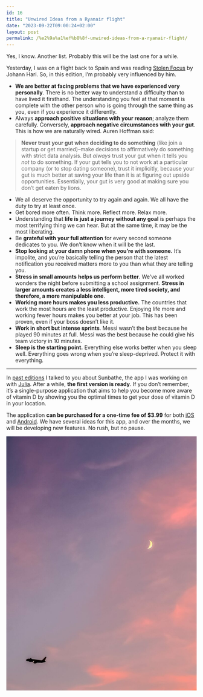 ```yaml
---
id: 16
title: "Unwired Ideas from a Ryanair flight"
date: "2023-09-22T09:00:24+02:00"
layout: post
permalink: /%e2%9a%a1%ef%b8%8f-unwired-ideas-from-a-ryanair-flight/
---
```


Yes, I know. Another list. Probably this will be the last one for a while.

Yesterday, I was on a flight back to Spain and was reading [Stolen Focus](https://amzn.to/3Prl80P) by Johann Hari. So, in this edition, I’m probably very influenced by him.

- **We are better at facing problems that we have experienced very personally**<span style="font-size: revert;">. There is no better way to understand a difficulty than to have lived it firsthand. The understanding you feel at that moment is complete with the other person who is going through the same thing as you, even if you experience it differently.</span>
- <span style="font-size: revert;">Always </span>**approach positive situations with your reason**<span style="font-size: revert;">; analyze them carefully. Conversely, </span>**approach negative circumstances with your gut**<span style="font-size: revert;">. This is how we are naturally wired. Auren Hoffman said:</span>

> **Never trust your gut when deciding to do something** (like join a startup or get married)–make decisions to affirmatively do something with strict data analysis. But _always_ trust your gut when it tells you _not_ to do something. If your gut tells you to not work at a particular company (or to stop dating someone), trust it implicitly, because your gut is much better at saving your life than it is at figuring out upside opportunities. Essentially, your gut is very good at making sure you don’t get eaten by lions.

- <span style="font-size: revert;">We all deserve the opportunity to try again and again. We all have the duty to try at least once.</span>
- <span style="font-size: revert;">Get bored more often. Think more. Reflect more. Relax more.</span>
- <span style="font-size: revert;">Understanding that </span>**life is just a journey without any goal**<span style="font-size: revert;"> is perhaps the most terrifying thing we can hear. But at the same time, it may be the most liberating.</span>
- <span style="font-size: revert;">Be </span>**grateful with your full attention**<span style="font-size: revert;"> for every second someone dedicates to you. We don’t know when it will be the last.</span>
- **Stop looking at your damn phone when you’re with someone.**<span style="font-size: revert;"> It’s impolite, and you’re basically telling the person that the latest notification you received matters more to you than what they are telling you.</span>
- **Stress in small amounts**<span style="font-size: revert;"> </span>**helps us perform better**<span style="font-size: revert;">. We’ve all worked wonders the night before submitting a school assignment. </span>**Stress in larger amounts creates a less intelligent, more tired society, and therefore, a more manipulable one**<span style="font-size: revert;">.</span>
- **Working more hours makes you less productive.**<span style="font-size: revert;"> The countries that work the most hours are the least productive. Enjoying life more and working fewer hours makes you better at your job. This has been proven, even if your boss doesn’t like it.</span>
- **Work in short but intense sprints**<span style="font-size: revert;">. Messi wasn’t the best because he played 90 minutes at full. Messi was the best because he could give his team victory in 10 minutes.</span>
- **Sleep is the starting point.**<span style="font-size: revert;"> Everything else works better when you sleep well. Everything goes wrong when you’re sleep-deprived. Protect it with everything.</span>

---

In [past editions](/updates-after-two-months-of-not-writing) I talked to you about Sunbathe, the app I was working on with [Julia](https://twitter.com/juliaalvarez23). After a while, **the first version is ready**. If you don’t remember, it’s a single-purpose application that aims to help you become more aware of vitamin D by showing you the optimal times to get your dose of vitamin D in your location.

The application **can be purchased for a one-time fee of $3.99** for both [iOS](https://apps.apple.com/us/app/sunbathe/id6449760948) and [Android](https://play.google.com/store/apps/details?id=com.sunbatheapp). We have several ideas for this app, and over the months, we will be developing new features. No rush, but no pause.

![After the flight, at approximately 8pm](/assets/images/posts/2024/01/https3A2F2Fsubstack-post-media.s3.amazonaws.com2Fpublic2Fimages2F7ef85c1d-0680-464d-a116-acf823fd4669_1852x2469-768x1024.jpg)
